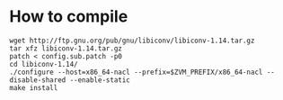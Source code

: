# How to compile

    wget http://ftp.gnu.org/pub/gnu/libiconv/libiconv-1.14.tar.gz
    tar xfz libiconv-1.14.tar.gz
    patch < config.sub.patch -p0
    cd libiconv-1.14/
    ./configure --host=x86_64-nacl --prefix=$ZVM_PREFIX/x86_64-nacl --disable-shared --enable-static
    make install